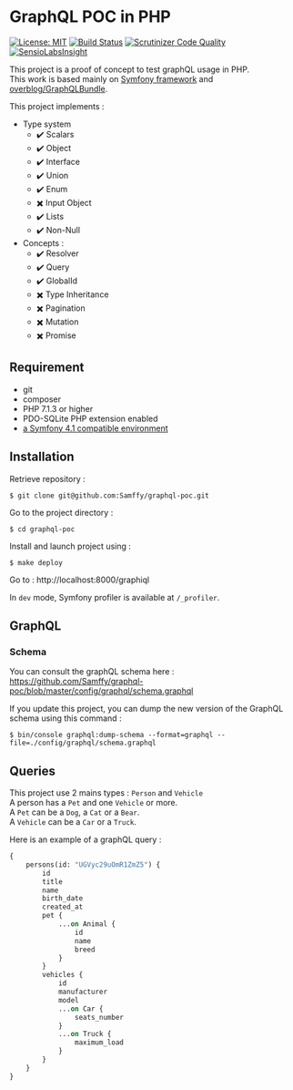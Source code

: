 # GraphQL POC in PHP

[![License: MIT](https://img.shields.io/badge/License-MIT-blue.svg)](https://opensource.org/licenses/MIT) 
[![Build Status](https://travis-ci.org/Samffy/graphql-poc.svg?branch=master)](https://travis-ci.org/Samffy/graphql-poc) 
[![Scrutinizer Code Quality](https://scrutinizer-ci.com/g/Samffy/graphql-poc/badges/quality-score.png?b=master)](https://scrutinizer-ci.com/g/Samffy/graphql-poc/?branch=master)
[![SensioLabsInsight](https://insight.sensiolabs.com/projects/10471f85-68a0-4ca6-8f22-3f8ac34dfb89/mini.png)](https://insight.sensiolabs.com/projects/10471f85-68a0-4ca6-8f22-3f8ac34dfb89)

This project is a proof of concept to test graphQL usage in PHP.  
This work is based mainly on [Symfony framework](https://github.com/symfony/symfony/tree/4.0) and [overblog/GraphQLBundle](https://github.com/overblog/GraphQLBundle/tree/0.11).

This project implements :

* Type system
    * :heavy_check_mark: Scalars
    * :heavy_check_mark: Object
    * :heavy_check_mark: Interface
    * :heavy_check_mark: Union
    * :heavy_check_mark: Enum
    * :heavy_multiplication_x: Input Object
    * :heavy_check_mark: Lists
    * :heavy_check_mark: Non-Null
* Concepts :
    * :heavy_check_mark: Resolver
    * :heavy_check_mark: Query
    * :heavy_check_mark: GlobalId
    * :heavy_multiplication_x: Type Inheritance
    * :heavy_multiplication_x: Pagination
    * :heavy_multiplication_x: Mutation
    * :heavy_multiplication_x: Promise
    
## Requirement

* git
* composer
* PHP 7.1.3 or higher
* PDO-SQLite PHP extension enabled
* [a Symfony 4.1 compatible environment](https://symfony.com/doc/current/reference/requirements.html)

## Installation

Retrieve repository : 

```
$ git clone git@github.com:Samffy/graphql-poc.git
```

Go to the project directory : 

```
$ cd graphql-poc
```

Install and launch project using : 

```
$ make deploy
```

Go to : http://localhost:8000/graphiql

In `dev` mode, Symfony profiler is available at `/_profiler`.

## GraphQL

### Schema

You can consult the graphQL schema here :  
https://github.com/Samffy/graphql-poc/blob/master/config/graphql/schema.graphql

If you update this project, you can dump the new version of the GraphQL schema using this command : 

```
$ bin/console graphql:dump-schema --format=graphql --file=./config/graphql/schema.graphql
```

## Queries

This project use 2 mains types : `Person` and `Vehicle`  
A person has a `Pet` and one `Vehicle` or more.   
A `Pet` can be a `Dog`, a `Cat` or a `Bear`.  
A `Vehicle` can be a `Car` or a `Truck`.

Here is an example of a graphQL query :

```graphql
{
    persons(id: "UGVyc29uOmR1ZmZ5") {
        id
        title
        name
        birth_date
        created_at
        pet {
            ...on Animal {
                id
                name
                breed
            }
        }
        vehicles {
            id
            manufacturer
            model
            ...on Car {
                seats_number
            }
            ...on Truck {
                maximum_load
            }
        }
    }
}
```
